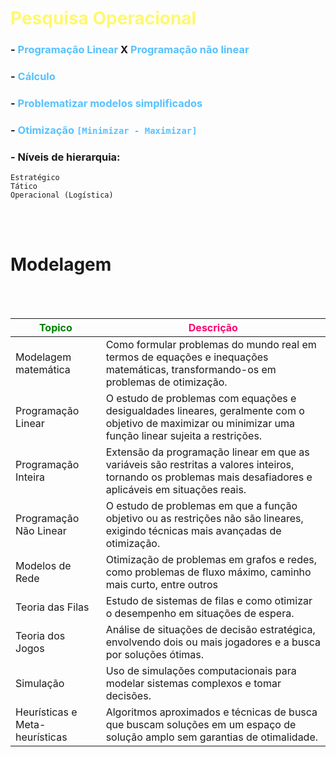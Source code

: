 # <span style="color: #fff86e;">Pesquisa Operacional</span>

### -  <span style="color: #57c1ff;">Programação Linear</span> X <span style="color: #57c1ff;">Programação não linear</span>
### - <span style="color: #57c1ff;">Cálculo</span>
### - <span style="color: #57c1ff;">Problematizar modelos simplificados</span>
### - <span style="color: #57c1ff;">Otimização `[Minimizar - Maximizar]`</span>

### - Níveis de hierarquia:

    Estratégico
    Tático
    Operacional (Logística)

<br>
<br>

# Modelagem

<br>
<br>


| <span style="color: green;">Topico</span>|  <span style="color: #fc036f;">Descrição</span>
|---------------------|----------------------|
| Modelagem matemática | Como formular problemas do mundo real em termos de equações e inequações matemáticas, transformando-os em problemas de otimização.|
| Programação Linear | O estudo de problemas com equações e desigualdades lineares, geralmente com o objetivo de maximizar ou minimizar uma função linear sujeita a restrições. |
| Programação Inteira | Extensão da programação linear em que as variáveis são restritas a valores inteiros, tornando os problemas mais desafiadores e aplicáveis em situações reais. |
| Programação Não Linear | O estudo de problemas em que a função objetivo ou as restrições não são lineares, exigindo técnicas mais avançadas de otimização. |
| Modelos de Rede | Otimização de problemas em grafos e redes, como problemas de fluxo máximo, caminho mais curto, entre outros |
| Teoria das Filas | Estudo de sistemas de filas e como otimizar o desempenho em situações de espera. |
| Teoria dos Jogos | Análise de situações de decisão estratégica, envolvendo dois ou mais jogadores e a busca por soluções ótimas. |
| Simulação | Uso de simulações computacionais para modelar sistemas complexos e tomar decisões. |
| Heurísticas e Meta-heurísticas | Algoritmos aproximados e técnicas de busca que buscam soluções em um espaço de solução amplo sem garantias de otimalidade. |
</span>